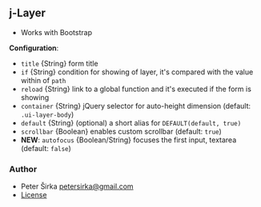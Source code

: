 ## j-Layer

- Works with Bootstrap

__Configuration__:

- `title` {String} form title
- `if` {String} condition for showing of layer, it's compared with the value within of `path`
- `reload` {String} link to a global function and it's executed if the form is showing
- `container` {String} jQuery selector for auto-height dimension (default: `.ui-layer-body`)
- `default` {String} (optional) a short alias for `DEFAULT(default, true)`
- `scrollbar` {Boolean} enables custom scrollbar (default: `true`)
- __NEW__: `autofocus` {Boolean/String} focuses the first input, textarea (default: `false`)

### Author

- Peter Širka <petersirka@gmail.com>
- [License](https://www.totaljs.com/license/)